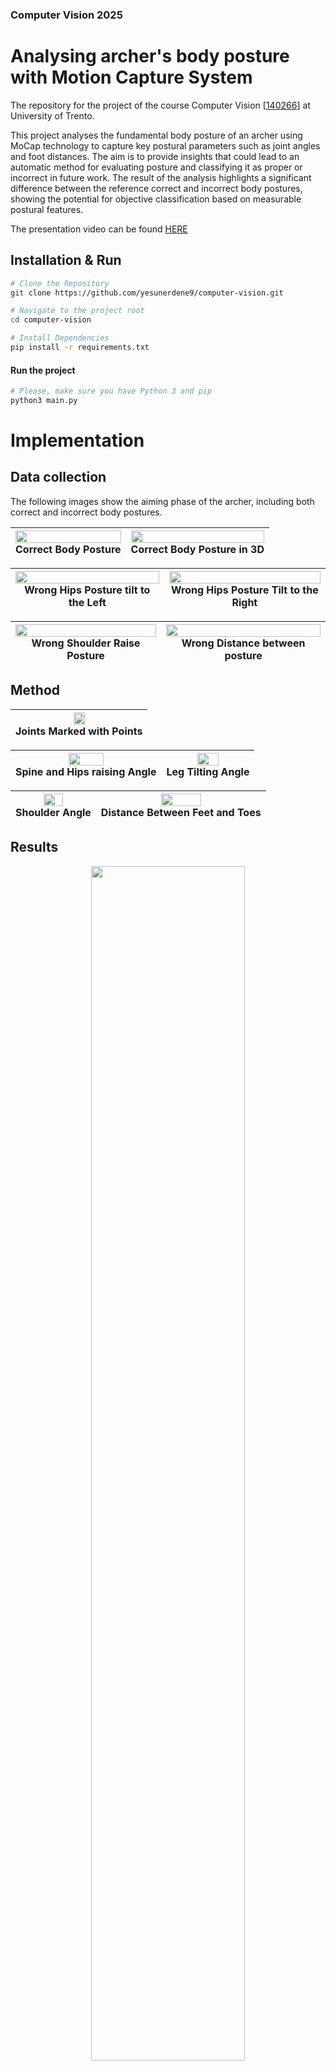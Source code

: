 ### Computer Vision 2025

# Analysing archer's body posture with Motion Capture System

The repository for the project of the course Computer Vision [[140266](https://unitn.coursecatalogue.cineca.it/insegnamenti/2024/50540_644803_89473/2011/50540/10117?annoOrdinamento=2011)] at University of Trento. 

This project analyses the fundamental body posture of an archer using MoCap technology to capture key postural parameters such as joint angles and foot distances. The aim is to provide insights that could lead to an automatic method for evaluating posture and classifying it as proper or incorrect in future work. The result of the analysis highlights a significant difference between the reference correct and incorrect body postures, showing the potential for objective classification based on measurable postural features.

The presentation video can be found [HERE](https://www.youtube.com/watch?v=LigHnNiQJhU)

## Installation & Run

```bash
# Clone the Repository
git clone https://github.com/yesunerdene9/computer-vision.git
```

```bash
# Navigate to the project root
cd computer-vision
```

```bash
# Install Dependencies
pip install -r requirements.txt
```

#### Run the project

```bash
# Please, make sure you have Python 3 and pip
python3 main.py
```

# Implementation

## Data collection

The following images show the aiming phase of the archer, including both correct and incorrect body postures.

| <div style="text-align: center"><img src="assets/gifs/Training_Recording.gif" style="width: 100%;"/><br/>Correct Body Posture</div> | <div style="text-align: center"><img src="assets/gifs/Training_Recording_3D.gif" style="width: 100%;"/><br/>Correct Body Posture in 3D</div> |
|------------------------------------------------------------------------------------------|------------------------------------------------------------------------------------------|



| <div style="text-align: center"><img src="assets/gifs/Wrong_Hips_Position.gif" style="width: 100%;"/><br/>Wrong Hips Posture tilt to the Left</div>  | <div style="text-align: center"><img src="assets/gifs/Wrong_Hips_Position_3.gif" style="width: 100%;"/><br/>Wrong Hips Posture Tilt to the Right</div> |
|------------------------------------------------------------------------------------------|------------------------------------------------------------------------------------------|


| <div style="text-align: center"><img src="assets/gifs/Wrong_Shoulder_Position.gif" style="width: 100%;"/><br/>Wrong Shoulder Raise Posture</div> |<div style="text-align: center"><img src="assets/gifs/Wrong_Foot_Position.gif" style="width: 100%;"/><br/>Wrong Distance between posture</div> |
|------------------------------------------------------------------------------------------|------------------------------------------------------------------------------------------|



<!-- 
| ![](assets/gifs/Training_Recording.gif) | ![](assets/gifs/Wrong_Hips_Position.gif) | ![](assets/gifs/Wrong_Shoulder_Position.gif) | ![](assets/gifs/Wrong_Foot_Position.gif) |
|-----------------------------------------|------------------------------------------|----------------------------------------------|------------------------------------------| -->

## Method
| <div style="text-align: center"><img src="docs/Training_Recording.png" style="width: 30%;"/><br/>Joints Marked with Points</div> |
|------------------------------------------------------------------------------------------|

| <div style="text-align: center"><img src="docs/Wrong_Hips_Position.png" style="width: 50%;"/><br/>Spine and Hips raising Angle</div> | <div style="text-align: center"><img src="docs/Wrong_Hips_Position_3.png" style="width: 50%;"/><br/>Leg Tilting Angle</div> |
|------------------------------------------------------------------------------------------|------------------------------------------------------------------------------------------|

| <div style="text-align: center"><img src="docs/Wrong_Shoulder_Position.png" style="width: 50%;"/><br/>Shoulder Angle</div> | <div style="text-align: center"><img src="docs/Wrong_Foot_Position.png" style="width: 50%;"/><br/>Distance Between Feet and Toes </div> |
|------------------------------------------------------------------------------------------|------------------------------------------------------------------------------------------|



## Results

<p align="center">
  <img src="output/result.png" width="70%">
</p>
<p align="center">
  The result of the analysis highlights the <br/>
  significant difference between the reference correct and incorrect body postures.
</p>



### Output

The resulting output is organized in following structure:

```bash
output/
├── feet/
│   ├── plots/
│   │   ├── plot1.png
│   │   └── report.pdf
│   ├── stats/
│   │   ├── plot1.png
│   │   └── plot2.png
│   └── ...
├── hips/
│   └── hips_drop/
│   └── hips_raise/
│   └── leg_tilt/
│   └── spine_tilt/
│   │   ├── ...
│   │   ├── ...
├── shoulder/
│   ├── ...
```

---



| <div style="text-align: center"><img src="output/shoulder/plots/Shoulder_raise_angle_combined_plot.png" style="width: 100%;"/><br/>Shoulder Raise Angle comparison</div> |
|------------------------------------------------------------------------------------------|

| <div style="text-align: center"><img src="output/feet/plots/Feet_distance_combined_plot.png" style="width: 100%;"/><br/>Feet Distance comparison</div> |
|------------------------------------------------------------------------------------------|

| <div style="text-align: center"><img src="output/hips/plots/hips_drop/Hips_drop_combined_plot.png" style="width: 100%;"/><br/>Hips Drop comparison</div> |
|------------------------------------------------------------------------------------------|

| <div style="text-align: center"><img src="output/hips/plots/leg_tilt/Back_leg_tilt_combined_plot.png" style="width: 100%;"/><br/>Back Leg Tilt Angle comparison</div> |
|------------------------------------------------------------------------------------------|

| <div style="text-align: center"><img src="output/hips/plots/spine_tilt/Spine_tilt_combined_plot.png" style="width: 100%;"/><br/>Spine Tilt Angle comparison</div> |
|------------------------------------------------------------------------------------------|

| <div style="text-align: center"><img src="output/hips/plots/hips_raise/Hips_raise_combined_plot.png" style="width: 100%;"/><br/>Hips Raise Angle comparison</div> |
|------------------------------------------------------------------------------------------|


